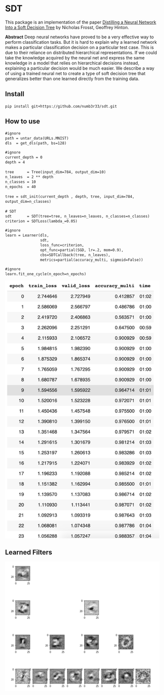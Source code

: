 # SDT



This package is an implementation of the paper [Distilling a Neural Network Into a Soft Decision
Tree](https://arxiv.org/pdf/1711.09784.pdf) by Nicholas Frosst, Geoffrey Hinton.



**Abstract**
Deep neural networks have proved to be a very effective
way to perform classification tasks. But it is hard to explain why a learned network makes
a particular classification decision on a particular test case. This is
due to their reliance on distributed hierarchical representations. If we
could take the knowledge acquired by the neural net and express the
same knowledge in a model that relies on hierarchical decisions instead,
explaining a particular decision would be much easier. We describe a way
of using a trained neural net to create a type of soft decision tree that
generalizes better than one learned directly from the training data.

## Install

`pip install git+https://github.com/numb3r33/sdt.git`

## How to use

```
#ignore
path = untar_data(URLs.MNIST)
dls  = get_dls(path, bs=128)
```

```
#ignore
current_depth = 0
depth = 4

tree      = Tree(input_dim=784, output_dim=10)
n_leaves  = 2 ** depth
n_classes = 10
n_epochs  = 40

tree = sdt_init(current_depth , depth, tree, input_dim=784, output_dim=n_classes)

# SDT
sdt       = SDT(tree=tree, n_leaves=n_leaves, n_classes=n_classes)
criterion = SDTLoss(lambda_=0.05)
```

```
#ignore
learn = Learner(dls, 
                sdt, 
                loss_func=criterion, 
                opt_func=partial(SGD, lr=.2, mom=0.9), 
                cbs=SDTCallback(tree, n_leaves), 
                metrics=partial(accuracy_multi, sigmoid=False))
```

```
#ignore
learn.fit_one_cycle(n_epoch=n_epochs)
```

![training_loop](images/training_loop.png)

## Learned Filters

![learned_filters](images/learned_filters.png)
